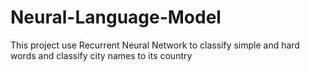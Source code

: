 # Neural-Language-Model
This project use Recurrent Neural Network to classify simple and hard words and classify city names to its country
